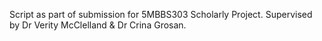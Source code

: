 Script as part of submission for 5MBBS303 Scholarly Project. Supervised by Dr Verity McClelland & Dr Crina Grosan. 
